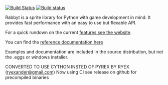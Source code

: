 [![Build Status](https://travis-ci.org/Ryex/Rabbyt.svg?branch=master)](https://travis-ci.org/Ryex/Rabbyt)
[![Build status](https://ci.appveyor.com/api/projects/status/0b319npae78cov7d/branch/master?svg=true)](https://ci.appveyor.com/project/Ryex/rabbyt/branch/master)

Rabbyt is a sprite library for Python with game development in mind.  It
provides fast performance with an easy to use but flexable API.

For a quick rundown on the current [features see the website](http://arcticpaint.com/projects/rabbyt/).

You can find the [reference documentation here](http://matthewmarshall.org/projects/rabbyt/docs/)

Examples and documentation are included in the source distribution, but not
the .eggs or windows installer.

CONVERTED TO USE CYTHON INSTED OF PYREX BY RYEX (ryexander@gmail.com)
Now using CI see release on github for precompiled binaries
